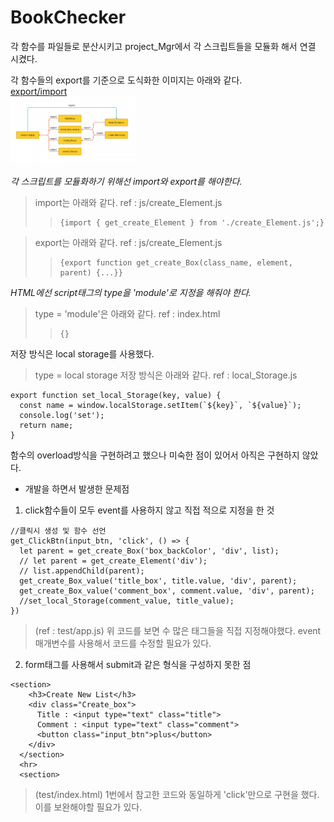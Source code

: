 # BookChecker
각 함수를 파일들로 분산시키고 project_Mgr에서 각 스크립트들을 모듈화 해서 연결 시켰다.    
   
각 함수들의 export를 기준으로 도식화한 이미지는 아래와 같다.   
[export/import](https://ko.javascript.info/import-export)   
<img src="./img/diagram_export.JPG" width="40%" height="30%" title="export_diagram" alt="export_diagram"></img>   
   
*각 스크립트를 모듈화하기 위해선 import와 export를 해야한다.*
> import는 아래와 같다.       ref : js/create_Element.js
> > <pre><code>{import { get_create_Element } from './create_Element.js';}</code></pre>   
   
> export는 아래와 같다.       ref : js/create_Element.js
> > <pre><code>{export function get_create_Box(class_name, element, parent) {...}}</code></pre>   
   
*HTML에선 script태그의 type을 'module'로 지정을 해줘야 한다.*
> type = 'module'은 아래와 같다.      ref : index.html
> > <pre><code>{<script type="module" src="./js/ClickBtn.js"></script>}</code></pre>   
   
저장 방식은 local storage를 사용했다.   
> type = local storage 저장 방식은 아래와 같다.    ref : local_Storage.js
> > 
```
export function set_local_Storage(key, value) {
  const name = window.localStorage.setItem(`${key}`, `${value}`);
  console.log('set');
  return name;
}
```   
   
함수의 overload방식을 구현하려고 했으나 미숙한 점이 있어서 아직은 구현하지 않았다.   

* 개발을 하면서 발생한 문제점 
1. click함수들이 모두 event를 사용하지 않고 직접 적으로 지정을 한 것      
```
//클릭시 생성 및 함수 선언
get_ClickBtn(input_btn, 'click', () => {
  let parent = get_create_Box('box_backColor', 'div', list);
  // let parent = get_create_Element('div');
  // list.appendChild(parent);
  get_create_Box_value('title_box', title.value, 'div', parent);
  get_create_Box_value('comment_box', comment.value, 'div', parent);
  //set_local_Storage(comment_value, title_value);
})
```     
> (ref : test/app.js) 위 코드를 보면 수 많은 태그들을 직접 지정해야했다. event 매개변수를 사용해서 코드를 수정할 필요가 있다.
2. form태그를 사용해서 submit과 같은 형식을 구성하지 못한 점     
```
<section>
    <h3>Create New List</h3>
    <div class="Create_box">
      Title : <input type="text" class="title">
      Comment : <input type="text" class="comment">
      <button class="input_btn">plus</button>
    </div>
  </section>
  <hr>
  <section>
```
> (test/index.html) 1번에서 참고한 코드와 동일하게 'click'만으로 구현을 했다. 이를 보완해야할 필요가 있다.
